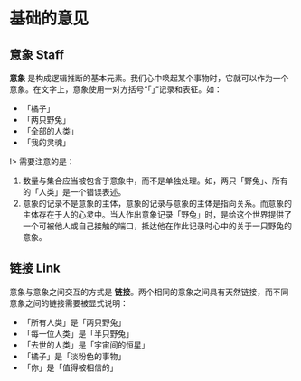 # 基础的意见

## 意象 Staff

**意象** 是构成逻辑推断的基本元素。我们心中唤起某个事物时，它就可以作为一个意象。在文字上，意象使用一对方括号“「」”记录和表征。如：

* 「橘子」
* 「两只野兔」
* 「全部的人类」
* 「我的灵魂」

!> 需要注意的是：

1. 数量与集合应当被包含于意象中，而不是单独处理。如，两只「野兔」、所有的「人类」是一个错误表述。
2. 意象的记录不是意象的主体，意象的记录与意象的主体是指向关系。而意象的主体存在于人的心灵中。当人作出意象记录「野兔」时，是给这个世界提供了一个可被他人或自己接触的端口，抵达他在作此记录时心中的关于一只野兔的意象。

## 链接 Link

意象与意象之间交互的方式是 **链接**。两个相同的意象之间具有天然链接，而不同意象之间的链接需要被显式说明：

* 「所有人类」是「两只野兔」
* 「每一位人类」是「半只野兔」
* 「去世的人类」是「宇宙间的恒星」
* 「橘子」是「淡粉色的事物」
* 「你」是「值得被相信的」
